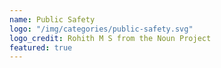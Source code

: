 ```yaml
---
name: Public Safety
logo: "/img/categories/public-safety.svg"
logo_credit: Rohith M S from the Noun Project
featured: true
---
```

